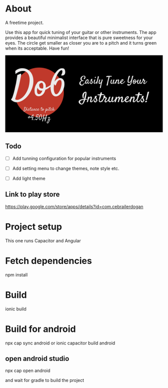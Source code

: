 # About

A freetime project. 

Use this app for quick tuning of your guitar or other instruments. The app provides a beautiful minimalist interface that is pure sweetness for your eyes. The circle get smaller as closer you are to a pitch and it turns green when its acceptable. Have fun!



![HighlighedGraphic.png](./src/assets/HighlighedGraphic.png)

## Todo

- [ ] Add tunning configuration for popular instruments

- [ ] Add setting menu to change themes, note style etc.

- [ ] Add light theme 

## 

## Link to play store

https://play.google.com/store/apps/details?id=com.cebrailerdogan

# Project setup

This one runs Capacitor and Angular

# Fetch dependencies

npm install

# Build

ionic build

# Build for android

npx cap sync android
or
ionic capacitor build android

## open android studio



npx cap open android

and wait for gradle to build the project
